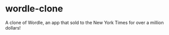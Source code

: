 # wordle-clone
A clone of Wordle, an app that sold to the New York Times for over a million dollars!
